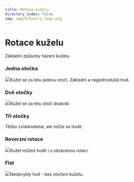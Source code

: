 ```yaml
---
title: Rotace kuželu
directory_index: false
img: img/k/kuzely-logo.png
---
```


# Rotace kuželu

Základní způsoby házení kuželu.

### Jedna otočka

![](/img/k/kuzely-rotacea.png)Kužel se za letu jednou otočí. Základní a nejjednodušší hod.

### Dvě otočky

![](/img/k/kuzely-rotaceb.png)Kužel se za letu otočí dvakrát.

### Tři otočky

Těžko zvládnutelné, ale může se hodit.

### Reverzní rotace

![](/img/k/kuzely-rotacec.png)Kužel můžeš hodit i s obrácenou rotací.

### Flat

![](/img/k/kuzely-rotaced.png)Neobvyklý hod - bez otočení kuželu.